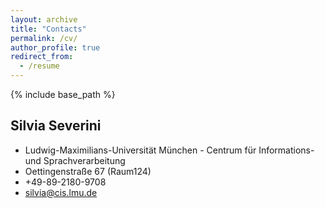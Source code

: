 ```yaml
---
layout: archive
title: "Contacts"
permalink: /cv/
author_profile: true
redirect_from:
  - /resume
---
```


{% include base_path %}

## Silvia Severini

* Ludwig-Maximilians-Universität München - Centrum für Informations- und Sprachverarbeitung
* Oettingenstraße 67 (Raum124)
* +49-89-2180-9708
* silvia@cis.lmu.de
